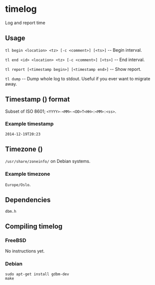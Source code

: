# timelog

Log and report time

## Usage

`tl begin <location> <tz> [-c <comment>] [<ts>]` -- Begin interval.

`tl end <id> <location> <tz> [-c <comment>] [<ts>]` -- End interval.

`tl report [<timestamp begin>] [<timestamp end>]` -- Show report.

`tl dump` -- Dump whole log to stdout. Useful if you ever want to migrate away.

## Timestamp (<ts>) format

Subset of ISO 8601; `<YYYY>-<MM>-<DD>T<HH>:<MM>:<ss>`.

### Example timestamp

`2014-12-19T20:23`

## Timezone (<tz>)

`/usr/share/zoneinfo/` on Debian systems.

### Example timezone

`Europe/Oslo`.

## Dependencies

`dbm.h`

## Compiling timelog

### FreeBSD

No instructions yet.

### Debian

```
sudo apt-get install gdbm-dev
make
```
